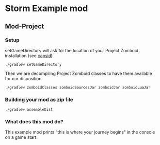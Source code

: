 # Storm Example mod

## Mod-Project

### Setup

setGameDirectory will ask for the location of your Project Zomboid installation (see [capsid](https://github.com/pzstorm/capsid))

```
./gradlew setGameDirectory 
```

Then we are decompiling Project Zomboid classes to have them available for our disposition.

```
./gradlew zomboidClasses zomboidSourcesJar zomboidJar zomboidLuaJar
```

### Building your mod as zip file

```
./gradlew assembleDist
```


### What does this mod do?

This example mod prints "this is where your journey begins" in the console on a game start.